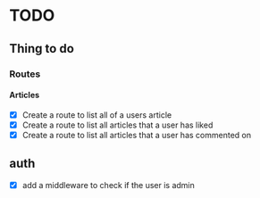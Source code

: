 # TODO

## Thing to do 

### Routes

#### Articles

- [x] Create a route to list all of a users article
- [x] Create a route to list all articles that a user has liked
- [x] Create a route to list all articles that a user has commented on

## auth

- [x] add a middleware to check if the user is admin